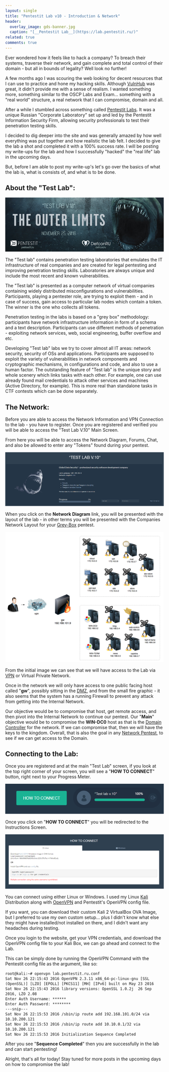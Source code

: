 ```yaml
---
layout: single
title: "Pentestit Lab v10 - Introduction & Network"
header:
  overlay_image: gds-banner.jpg
  caption: "[__Pentestit Lab__](https://lab.pentestit.ru/)"
related: true
comments: true
---
```


Ever wondered how it feels like to hack a company? To breach their systems, traverse their network, and gain complete and total control of their domain - but all in bounds of legality? Well look no further!

A few months ago I was scouring the web looking for decent resources that I can use to practice and hone my hacking skills. Although [VulnHub](https://www.vulnhub.com/) was great, it didn't provide me with a sense of realism. I wanted something more, something similar to the OSCP Labs and Exam... something with a "real world" structure, a real network that I can compromise, domain and all.

After a while I stumbled across something called [Pentestit Labs](https://lab.pentestit.ru/). It was a unique Russian "Corporate Laboratory" set up and led by the Pentestit Information Security Firm, allowing security professionals to test their penetration testing skills.

I decided to dig deeper into the site and was generally amazed by how well everything was put together and how realistic the lab felt. I decided to give the lab a shot and completed it with a 100% success rate. I will be posting my write-ups for the lab and how I successfully "hacked" the "real life" lab in the upcoming days.

But, before I am able to post my write-up's let's go over the basics of what the lab is, what is consists of, and what is to be done.

## About the "Test Lab":

<a href="/images/gds-1.png"><img src="/images/gds-1.png"></a>

The "Test lab" contains penetration testing laboratories that emulates the IT infrastructure of real companies and are created for legal pentesting and improving penetration testing skills. Laboratories are always unique and include the most recent and known vulnerabilities. 

The "Test lab" is presented as a computer network of virtual companies containing widely distributed misconfigurations and vulnerabilities. Participants, playing a pentester role, are trying to exploit them - and in case of success, gain access to particular lab nodes which contain a token. The winner is the one who collects all tokens. 

Penetration testing in the labs is based on a "grey box" methodology: participants have network infrastructure information in form of a schema and a text description. Participants can use different methods of penetration - exploiting network services, web, social engineering, buffer overflow and etc. 

Developing "Test lab" labs we try to cover almost all IT areas: network security, security of OSs and applications. Participants are supposed to exploit the variety of vulnerabilities in network components and cryptographic mechanisms, in configurations and code, and also to use a human factor. The outstanding feature of "Test lab" is the unique story and whole scenery which links tasks with each other. For example, one can use already found mail credentials to attack other services and machines (Active Directory, for example). This is more real than standalone tasks in CTF contests which can be done separately. 

## The Network:

Before you are able to access the Network Information and VPN Connection to the lab - you have to register. Once you are registered and verified you will be able to access the "Test Lab V.10" Main Screen.

From here you will be able to access the Network Diagram, Forums, Chat, and also be allowed to enter any "Tokens" found during your pentest.

<a href="/images/gds-2.png"><img src="/images/gds-2.png"></a>

When you click on the __Network Diagram__ link, you will be presented with the layout of the lab - in other terms you will be presented with the Companies Network Layout for your [Grey-Box](https://blog.secureideas.com/2012/12/grey-box-penetration-testing.html) pentest.

<a href="/images/gds-4.png"><img src="/images/gds-4.png"></a>

From the initial image we can see that we will have access to the Lab via [VPN](https://en.wikipedia.org/wiki/Virtual_private_network) or Virtual Private Network.

Once in the network we will only have access to one public facing host called "__gw__", possibly sitting in the [DMZ](https://en.wikipedia.org/wiki/DMZ_(computing)), and from the small fire graphic - it also seems that the system has a running Firewall to prevent any attack from getting into the Internal Network.

Our objective would be to compromise that host, get remote access, and then pivot into the Internal Network to continue our pentest. Our "__Main__" objective would be to compromise the __WIN-DC0__ host as that is the [Domain Controller](https://en.wikipedia.org/wiki/Domain_controller) for the network. If we can compromise that, then we will have the keys to the kingdom. Overall, that is also the goal in any [Network Pentest](https://www.redteamsecure.com/network-penetration-testing/), to see if we can get access to the Domain.

## Connecting to the Lab:

Once you are registered and at the main "Test Lab" screen, if you look at the top right corner of your screen, you will see a "__HOW TO CONNECT__" button, right next to your Progress Meter.

<a href="/images/gds-5.png"><img src="/images/gds-5.png"></a>

Once you click on "__HOW TO CONNECT__" you will be redirected to the Instructions Screen.

<a href="/images/gds-3.png"><img src="/images/gds-3.png"></a>

You can connect using either Linux or Windows. I used my Linux [Kali](https://www.kali.org/) Distribution along with [OpenVPN](https://en.wikipedia.org/wiki/OpenVPN) and Pentestit's OpenVPN config file.

If you want, you can download their custom Kali 2 VirtualBox OVA Image, but I preferred to use my own custom setup... plus I didn't know what else they might have installed/not installed on there, and I didn't want any headaches during testing.

Once you login to the website, get your VPN credentials, and download the OpenVPN config file to your Kali Box, we can go ahead and connect to the Lab.

This can be simply done by running the OpenVPN Command with the Pentestit config file as the argument, like so:

```console
root@kali:~# openvpn lab.pentestit.ru.conf 
Sat Nov 26 22:15:43 2016 OpenVPN 2.3.11 x86_64-pc-linux-gnu [SSL (OpenSSL)] [LZO] [EPOLL] [PKCS11] [MH] [IPv6] built on May 23 2016
Sat Nov 26 22:15:43 2016 library versions: OpenSSL 1.0.2j  26 Sep 2016, LZO 2.08
Enter Auth Username: ******
Enter Auth Password: ********
---snip---
Sat Nov 26 22:15:53 2016 /sbin/ip route add 192.168.101.0/24 via 10.10.200.121
Sat Nov 26 22:15:53 2016 /sbin/ip route add 10.10.0.1/32 via 10.10.200.121
Sat Nov 26 22:15:53 2016 Initialization Sequence Completed
```

After you see "__Sequence Completed__" then you are successfully in the lab and can start pentesting!

Alright, that's all for today! Stay tuned for more posts in the upcoming days on how to compromise the lab!
